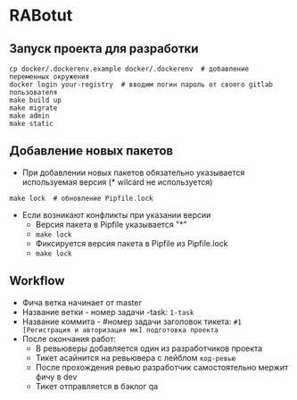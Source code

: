 # RABotut

## Запуск проекта для разработки
```shell
cp docker/.dockerenv.example docker/.dockerenv  # добавление переменных окружения
docker login your-registry  # вводим логин пароль от своего gitlab пользователя
make build up
make migrate
make admin
make static
```

## Добавление новых пакетов
+ При добавлении новых пакетов обязательно указывается используемая версия (* wilcard не используется)
```shell
make lock  # обновление Pipfile.lock
```
+ Если возникают конфликты при указании версии
    + Версия пакета в Pipfile указывается "*"
    + `make lock`
    + Фиксируется версия пакета в Pipfile из Pipfile.lock
    + `make lock`


## Workflow
+ Фича ветка начинает от master
+ Название ветки - номер задачи -task: `1-task`
+ Название коммита - #номер задачи заголовок тикета: `#1 [Регистрация и авторизация мк] подготовка проекта`
+ После окончания работ:
    + В ревьюверы добавляется один из разработчиков проекта
    + Тикет асайнится на ревьювера с лейблом `код-ревью`
    + После прохождения ревью разработчик самостоятельно мержит фичу в dev
    + Тикет отправляется в бэклог qa
